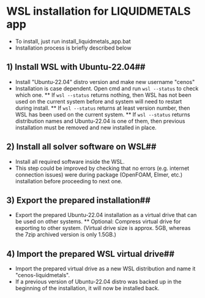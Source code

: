 # WSL installation for LIQUIDMETALS app
* To install, just run install_liquidmetals_app.bat
* Installation process is briefly described below

## 1) Install WSL with Ubuntu-22.04##
* Install "Ubuntu-22.04" distro version and make new username "cenos"
* Installation is case dependent. Open cmd and run ``wsl --status`` to check which one.
** If ``wsl --status`` returns nothing, then WSL has not been used on the current system before and system will need to restart during install.
** If ``wsl --status`` returns at least version number, then WSL has been used on the current system.
** If ``wsl --status`` returns distribution names and Ubuntu-22.04 is one of them, then previous installation must be removed and new installed in place. 

## 2) Install all solver software on WSL##
* Install all required software inside the WSL.
* This step could be improved by checking that no errors (e.g. internet connection issues) were during package (OpenFOAM, Elmer, etc.) installation before proceeding to next one.

## 3) Export the prepared installation##
* Export the prepared Ubuntu-22.04 installation as a virtual drive that can be used on other systems.
** Optional: Compress virtual drive for exporting to other system. (Virtual drive size is approx. 5GB, whereas the 7zip archived version is only 1.5GB.)

## 4) Import the prepared WSL virtual drive##
* Import the prepared virtual drive as a new WSL distribution and name it "cenos-liquidmetals".
* If a previous version of Ubuntu-22.04 distro was backed up in the beginning of the installation, it will now be installed back.

